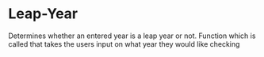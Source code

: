 # Leap-Year
Determines whether an entered year is a leap year or not. Function which is called that takes the users input on what year they would like checking
